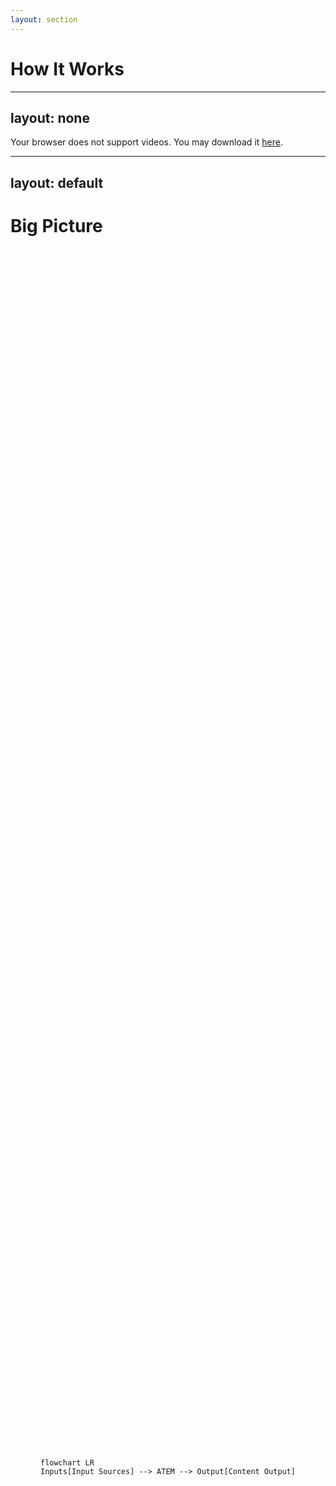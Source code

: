 ```yaml
---
layout: section
---
```

# How It Works
---
layout: none
---
<SlidevVideo autoplay style="width: 100%">
  <source src="/switcher.hd.1080p.mp4" type="video/mp4" />
  <p>
    Your browser does not support videos. You may download it
    <a href="/switcher.hd.1080p.mp4">here</a>.
  </p>
</SlidevVideo>

---
layout: default
---
# Big Picture

<div style="height: 100%; display: flex; flex-direction: row; justify-content: center; align-items: center">

```mermaid {scale: 1.5}
flowchart LR
Inputs[Input Sources] --> ATEM --> Output[Content Output]
```

</div>

---
layout: two-cols-header
---
# Input Sources
Takes inputs for processing

::left::

## Video, e.g.
- Camera
- Computer
- Tablet

## Audio, e.g.
- Microphone
- Audio Interface

<br/>
<br/>

::right::

```mermaid {scale: 1.25}
flowchart LR
Video -- HDMI --> ATEM
Audio -- Jack --> ATEM
```
---
layout: two-cols
---
# Audio Interface
Takes inputs for processing

## Microphones
- High quality XLR inputs

## Others (optional)
- Bluetooth
- Computer

<br/>
<br/>
<br/>
<br/>

::right::


<div style="display: flex !important; flex-direction: column !important; align-items: center !important;">

```mermaid {scale: 1.25}
flowchart LR
Mixer[Audio\nMixer] -- Jack --> ATEM
Mic -- XLR --> Mixer
PC -- USB --> Mixer
Phone -- BT --> Mixer
```

<img src="/shuresm7b.png" width="200px" style="transform: rotate(180deg) scale(-1, 1);">

</div>

---
layout: two-cols-header
layoutClass: gap-16
---

# Content Output
Mixes inputs into a single output

::left::

```mermaid {scale: 1.25}
flowchart LR
ATEM -- USB --> Computer
ATEM -- Net --> Stream
ATEM -- USB --> SSD
```

::right::

## Webcam, e.g.
- Zoom
- Google Meet
- Teams

## Streaming, e.g.
- YouTube
- LinkedIn
---
layout: two-cols
---

# Function Primitives
Basic functions can be combined

<style>
.footnotes-sep {
    visibility: hidden;
}
</style>

<br/>

## Video
<div class="text-sm">

- Transitions <span style="color: grey">(Cut, Mix, Wipe, Dip, DVE, Stinger<sup>1</sup>)</span>
- Upstream Key <span style="color: grey">(Luma, Chroma, Pattern, DVE)</span>
- Downstream Key <span style="color: grey">(Bugs, Logos, Lower Thirds)</span>
- Media Player <span style="color: grey">(Images, Clips<sup>1</sup>)</span>
- Super Source <sup>2</sup>
- Color Generators

</div>


<br/>

## Audio
<div class="text-sm">

- Equalizer <span style="color: grey">(6 band)</span>
- Dynamics <span style="color: grey">(Expander, Gate, Compressor, Limiter)</span>

</div>

<div style="font-size: 60%; margin-top: 15px;">
[1]: ATEM Constellation or higher<br/>
[2]: ATEM Mini Extreme or higher
</div>

::right::

<div style="display: flex; flex-direction: column; align-items: center; gap: 50px">
    <figure style="width: 50%">
        <img src="/usk.jpg" alt="Trulli">
        <figcaption style="font-size: 50%; text-align: center;">Green screen with Chroma Key</figcaption>
    </figure>
    <figure style="width: 50%">
        <img src="/dsk.jpg" alt="Trulli">
        <figcaption style="font-size: 50%; text-align: center;">Logo with Downstream Key</figcaption>
    </figure>
</div>

---
---
# Transitions
Replace one input source with another

<div class="mt-10" style="width: 100%; display: grid; grid-template-columns: repeat(3,1fr); grid-template-rows: repeat(2,auto); grid-gap:20px 30px;">
    <div style="display: flex; flex-direction: column; align-items: center;">
        <SlidevVideo autoplay loop><source src="/cut.mp4" type="video/mp4" /></SlidevVideo>
        <span class="text-xs">Cut (None)</span>
    </div>
    <div style="display: flex; flex-direction: column; align-items: center;">
        <SlidevVideo autoplay loop><source src="/mix.mp4" type="video/mp4" /></SlidevVideo>
        <span class="text-xs">Mix</span>
    </div>
    <div style="display: flex; flex-direction: column; align-items: center;">
        <SlidevVideo autoplay loop><source src="/dip.mp4" type="video/mp4" /></SlidevVideo>
        <span class="text-xs">Dip (to black)</span>
    </div>
    <div style="display: flex; flex-direction: column; align-items: center;">
        <SlidevVideo autoplay loop><source src="/wipe.mp4" type="video/mp4" /></SlidevVideo>
        <span class="text-xs">Wipe (white circle)</span>
    </div>
    <div style="display: flex; flex-direction: column; align-items: center;">
        <SlidevVideo autoplay loop><source src="/dve.mp4" type="video/mp4" /></SlidevVideo>
        <span class="text-xs">DVE (up)</span>
    </div>
</div>
---
---
# Upstream & Downstream Keys
Layers that add transparency

<div class="mt-10" style="width: 100%; display: grid; grid-template-columns: repeat(3,1fr); grid-template-rows: repeat(2,auto); grid-gap:50px 30px;">
   <div style="display: flex; flex-direction: column; align-items: center;">
        <SlidevVideo autoplay loop><source src="/chroma.mp4" type="video/mp4" /></SlidevVideo>
        <span class="text-xs">Chroma (green screen)</span>
    </div>
    <div style="display: flex; flex-direction: column; align-items: center;">
        <SlidevVideo autoplay loop><source src="/pattern.mp4" type="video/mp4" /></SlidevVideo>
        <span class="text-xs">Pattern (Circle)</span>
    </div>
    <div style="display: flex; flex-direction: column; align-items: center;">
        <SlidevVideo autoplay loop><source src="/luma.mp4" type="video/mp4" /></SlidevVideo>
        <span class="text-xs">Luma (Black + Crop)</span>
    </div>
    <div style="display: flex; flex-direction: column; align-items: center;">
        <SlidevVideo autoplay loop><source src="/dve-key.mp4" type="video/mp4" /></SlidevVideo>
        <span class="text-xs">DVE (Shadow + Border)</span>
    </div>
</div>
